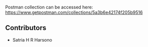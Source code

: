 
Postman collection can be accessed here: https://www.getpostman.com/collections/5a3b6e42174f205b9516

## Contributors

- Satria H R Harsono
